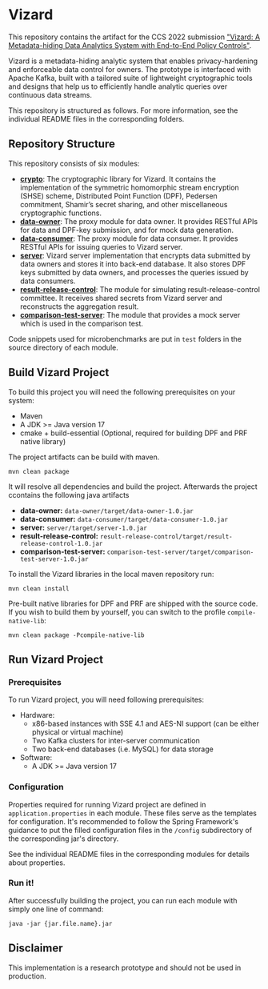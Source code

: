# Vizard
This repository contains the artifact for the CCS 2022 submission ["Vizard: A Metadata-hiding Data Analytics System with End-to-End Policy Controls"](Vizard.pdf).

Vizard is a metadata-hiding analytic system that enables privacy-hardening and enforceable data control for owners. The prototype is interfaced with Apache Kafka, built with a tailored suite of lightweight cryptographic tools and designs that help us to efficiently handle analytic queries over continuous data streams.

This repository is structured as follows. For more information, see the individual README files in the corresponding folders.

## Repository Structure
This repository consists of six modules:
- [**crypto**](crypto): The cryptographic library for Vizard. It contains the implementation of the symmetric homomorphic stream encryption (SHSE) scheme, Distributed Point Function (DPF), Pedersen commitment, Shamir’s secret sharing, and other miscellaneous cryptographic functions.
- [**data-owner**](data-owner): The proxy module for data owner. It provides RESTful APIs for data and DPF-key submission, and for mock data generation.
- [**data-consumer**](data-consumer): The proxy module for data consumer. It provides RESTful APIs for issuing queries to Vizard server.
- [**server**](server): Vizard server implementation that encrypts data submitted by data owners and stores it into back-end database. It also stores DPF keys submitted by data owners, and processes the queries issued by data consumers.
- [**result-release-control**](result-release-control): The module for simulating result-release-control committee. It receives shared secrets from Vizard server and reconstructs the aggregation result.
- [**comparison-test-server**](comparison-test-server): The module that provides a mock server which is used in the comparison test.

Code snippets used for microbenchmarks are put in `test` folders in the source directory of each module.

## Build Vizard Project
To build this project you will need the following prerequisites on your system:
- Maven
- A JDK >= Java version 17
- cmake + build-essential (Optional, required for building DPF and PRF native library)

The project artifacts can be build with maven.
```
mvn clean package
```
It will resolve all dependencies and build the project. Afterwards the project ccontains the following java artifacts
 - **data-owner:** `data-owner/target/data-owner-1.0.jar`
 - **data-consumer:** `data-consumer/target/data-consumer-1.0.jar`
 - **server:** `server/target/server-1.0.jar`
 - **result-release-control:** `result-release-control/target/result-release-control-1.0.jar`
  - **comparison-test-server:** `comparison-test-server/target/comparison-test-server-1.0.jar`

To install the Vizard libraries in the local maven repository run:
```
mvn clean install
```
Pre-built native libraries for DPF and PRF are shipped with the source code. If you wish to build them by yourself, you can switch to the profile `compile-native-lib`:
```
mvn clean package -Pcompile-native-lib
```

## Run Vizard Project
### Prerequisites
To run Vizard project, you will need following prerequisites:
- Hardware:
  - x86-based instances with SSE 4.1 and AES-NI support (can be either physical or virtual machine)
  - Two Kafka clusters for inter-server communication
  - Two back-end databases (i.e. MySQL) for data storage
- Software:
  - A JDK >= Java version 17

### Configuration
Properties required for running Vizard project are defined in `application.properties` in each module. These files serve as the templates for configuration. It's recommended to follow the Spring Framework's guidance to put the filled configuration files in the `/config` subdirectory of the corresponding jar's directory.

See the individual README files in the corresponding modules for details about properties.

### Run it!
After successfully building the project, you can run each module with simply one line of command:

```
java -jar {jar.file.name}.jar
```

## Disclaimer
This implementation is a research prototype and should not be used in production.